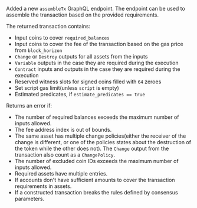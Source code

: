 Added a new `assembleTx` GraphQL endpoint.
The endpoint can be used to assemble the transaction based on the provided requirements.

The returned transaction contains:
- Input coins to cover `required_balances`
- Input coins to cover the fee of the transaction based on the gas price from `block_horizon`
- `Change` or `Destroy` outputs for all assets from the inputs
- `Variable` outputs in the case they are required during the execution
- `Contract` inputs and outputs in the case they are required during the execution
- Reserved witness slots for signed coins filled with `64` zeroes
- Set script gas limit(unless `script` is empty)
- Estimated predicates, if `estimate_predicates == true`

Returns an error if:
- The number of required balances exceeds the maximum number of inputs allowed.
- The fee address index is out of bounds.
- The same asset has multiple change policies(either the receiver of
    the change is different, or one of the policies states about the destruction
    of the token while the other does not). The `Change` output from the transaction
    also count as a `ChangePolicy`.
- The number of excluded coin IDs exceeds the maximum number of inputs allowed.
- Required assets have multiple entries.
- If accounts don't have sufficient amounts to cover the transaction requirements in assets.
- If a constructed transaction breaks the rules defined by consensus parameters.